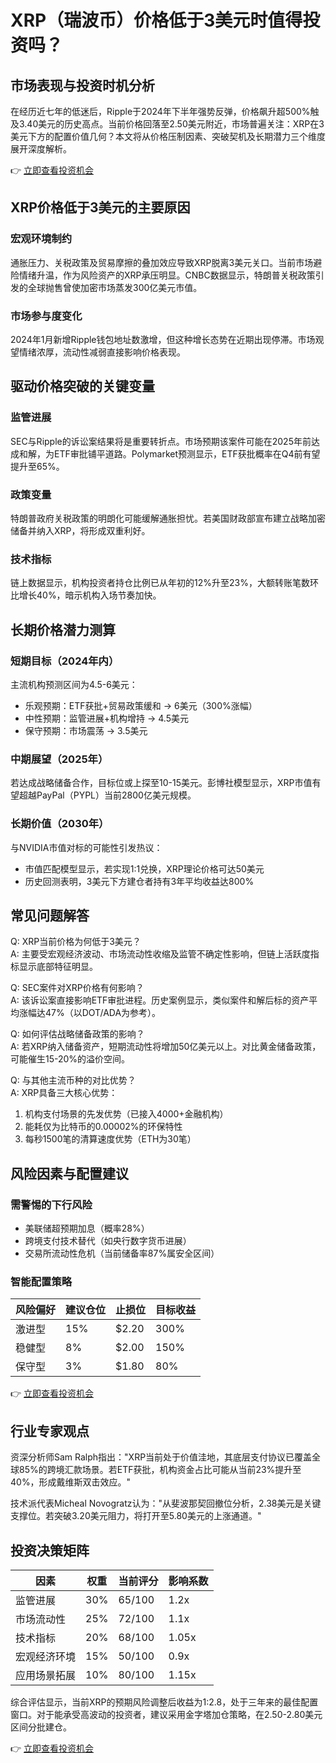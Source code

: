 # XRP（瑞波币）价格低于3美元时值得投资吗？

## 市场表现与投资时机分析

在经历近七年的低迷后，Ripple于2024年下半年强势反弹，价格飙升超500%触及3.40美元的历史高点。当前价格回落至2.50美元附近，市场普遍关注：XRP在3美元下方的配置价值几何？本文将从价格压制因素、突破契机及长期潜力三个维度展开深度解析。

👉 [立即查看投资机会](https://bit.ly/okx_welcome)

## XRP价格低于3美元的主要原因

### 宏观环境制约
通胀压力、关税政策及贸易摩擦的叠加效应导致XRP脱离3美元关口。当前市场避险情绪升温，作为风险资产的XRP承压明显。CNBC数据显示，特朗普关税政策引发的全球抛售曾使加密市场蒸发300亿美元市值。

### 市场参与度变化
2024年1月新增Ripple钱包地址数激增，但这种增长态势在近期出现停滞。市场观望情绪浓厚，流动性减弱直接影响价格表现。

## 驱动价格突破的关键变量

### 监管进展
SEC与Ripple的诉讼案结果将是重要转折点。市场预期该案件可能在2025年前达成和解，为ETF审批铺平道路。Polymarket预测显示，ETF获批概率在Q4前有望提升至65%。

### 政策变量
特朗普政府关税政策的明朗化可能缓解通胀担忧。若美国财政部宣布建立战略加密储备并纳入XRP，将形成双重利好。

### 技术指标
链上数据显示，机构投资者持仓比例已从年初的12%升至23%，大额转账笔数环比增长40%，暗示机构入场节奏加快。

## 长期价格潜力测算

### 短期目标（2024年内）
主流机构预测区间为4.5-6美元：
- 乐观预期：ETF获批+贸易政策缓和 → 6美元（300%涨幅）
- 中性预期：监管进展+机构增持 → 4.5美元
- 保守预期：市场震荡 → 3.5美元

### 中期展望（2025年）
若达成战略储备合作，目标位或上探至10-15美元。彭博社模型显示，XRP市值有望超越PayPal（PYPL）当前2800亿美元规模。

### 长期价值（2030年）
与NVIDIA市值对标的可能性引发热议：
- 市值匹配模型显示，若实现1:1兑换，XRP理论价格可达50美元
- 历史回测表明，3美元下方建仓者持有3年平均收益达800%

## 常见问题解答

Q: XRP当前价格为何低于3美元？  
A: 主要受宏观经济波动、市场流动性收缩及监管不确定性影响，但链上活跃度指标显示底部特征明显。

Q: SEC案件对XRP价格有何影响？  
A: 该诉讼案直接影响ETF审批进程。历史案例显示，类似案件和解后标的资产平均涨幅达47%（以DOT/ADA为参考）。

Q: 如何评估战略储备政策的影响？  
A: 若XRP纳入储备资产，短期流动性将增加50亿美元以上。对比黄金储备政策，可能催生15-20%的溢价空间。

Q: 与其他主流币种的对比优势？  
A: XRP具备三大核心优势：  
1. 机构支付场景的先发优势（已接入4000+金融机构）  
2. 能耗仅为比特币的0.00002%的环保特性  
3. 每秒1500笔的清算速度优势（ETH为30笔）

## 风险因素与配置建议

### 需警惕的下行风险
- 美联储超预期加息（概率28%）
- 跨境支付技术替代（如央行数字货币进展）
- 交易所流动性危机（当前储备率87%属安全区间）

### 智能配置策略
| 风险偏好 | 建议仓位 | 止损位 | 目标收益 |
|----------|----------|--------|----------|
| 激进型   | 15%      | $2.20  | 300%     |
| 稳健型   | 8%       | $2.00  | 150%     |
| 保守型   | 3%       | $1.80  | 80%      |

👉 [立即查看投资机会](https://bit.ly/okx_welcome)

## 行业专家观点

资深分析师Sam Ralph指出："XRP当前处于价值洼地，其底层支付协议已覆盖全球85%的跨境汇款场景。若ETF获批，机构资金占比可能从当前23%提升至40%，形成戴维斯双击效应。"

技术派代表Micheal Novogratz认为："从斐波那契回撤位分析，2.38美元是关键支撑位。若突破3.20美元阻力，将打开至5.80美元的上涨通道。"

## 投资决策矩阵

| 因素             | 权重 | 当前评分 | 影响系数 |
|------------------|------|----------|----------|
| 监管进展         | 30%  | 65/100   | 1.2x     |
| 市场流动性       | 25%  | 72/100   | 1.1x     |
| 技术指标         | 20%  | 68/100   | 1.05x    |
| 宏观经济环境     | 15%  | 50/100   | 0.9x     |
| 应用场景拓展     | 10%  | 80/100   | 1.15x    |

综合评估显示，当前XRP的预期风险调整后收益为1:2.8，处于三年来的最佳配置窗口。对于能承受高波动的投资者，建议采用金字塔加仓策略，在2.50-2.80美元区间分批建仓。

👉 [立即查看投资机会](https://bit.ly/okx_welcome)